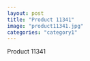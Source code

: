```yaml
---
layout: post
title: "Product 11341"
image: "product11341.jpg"
categories: "category1"
---
```

Product 11341
